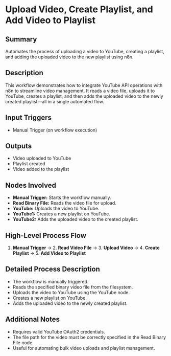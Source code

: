 # Upload Video, Create Playlist, and Add Video to Playlist

## Summary
Automates the process of uploading a video to YouTube, creating a playlist, and adding the uploaded video to the new playlist using n8n.

## Description
This workflow demonstrates how to integrate YouTube API operations with n8n to streamline video management. It reads a video file, uploads it to YouTube, creates a playlist, and then adds the uploaded video to the newly created playlist—all in a single automated flow.

## Input Triggers
- Manual Trigger (on workflow execution)

## Outputs
- Video uploaded to YouTube
- Playlist created
- Video added to the playlist

## Nodes Involved
- **Manual Trigger:** Starts the workflow manually.
- **Read Binary File:** Reads the video file for upload.
- **YouTube:** Uploads the video to YouTube.
- **YouTube1:** Creates a new playlist on YouTube.
- **YouTube2:** Adds the uploaded video to the created playlist.

## High-Level Process Flow
1. **Manual Trigger** → 2. **Read Video File** → 3. **Upload Video** → 4. **Create Playlist** → 5. **Add Video to Playlist**

## Detailed Process Description
- The workflow is manually triggered.
- Reads the specified binary video file from the filesystem.
- Uploads the video to YouTube using the YouTube node.
- Creates a new playlist on YouTube.
- Adds the uploaded video to the newly created playlist.

## Additional Notes
- Requires valid YouTube OAuth2 credentials.
- The file path for the video must be correctly specified in the Read Binary File node.
- Useful for automating bulk video uploads and playlist management.
